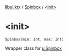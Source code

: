[libui.ktx](../index.md) / [Spinbox](index.md) / [&lt;init&gt;](./-init-.md)

# &lt;init&gt;

`Spinbox(min: Int, max: Int)`

Wrapper class for [uiSpinbox](../../libui/ui-spinbox.md)


